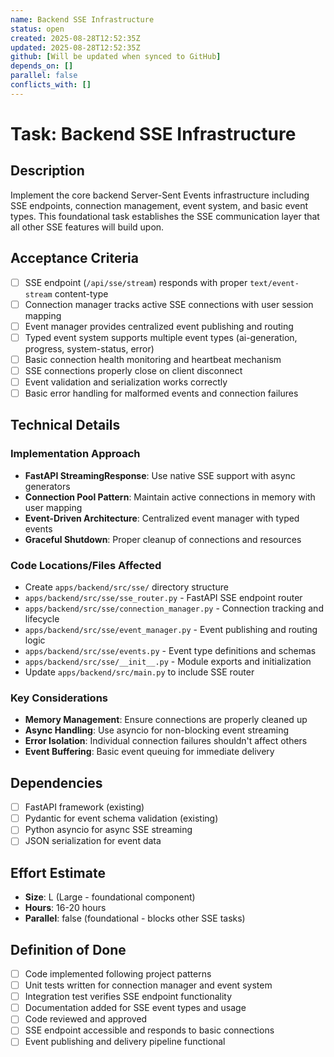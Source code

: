 ```yaml
---
name: Backend SSE Infrastructure
status: open
created: 2025-08-28T12:52:35Z
updated: 2025-08-28T12:52:35Z
github: [Will be updated when synced to GitHub]
depends_on: []
parallel: false
conflicts_with: []
---
```


# Task: Backend SSE Infrastructure

## Description

Implement the core backend Server-Sent Events infrastructure including SSE endpoints, connection management, event system, and basic event types. This foundational task establishes the SSE communication layer that all other SSE features will build upon.

## Acceptance Criteria

- [ ] SSE endpoint (`/api/sse/stream`) responds with proper `text/event-stream` content-type
- [ ] Connection manager tracks active SSE connections with user session mapping
- [ ] Event manager provides centralized event publishing and routing
- [ ] Typed event system supports multiple event types (ai-generation, progress, system-status, error)
- [ ] Basic connection health monitoring and heartbeat mechanism
- [ ] SSE connections properly close on client disconnect
- [ ] Event validation and serialization works correctly
- [ ] Basic error handling for malformed events and connection failures

## Technical Details

### Implementation Approach
- **FastAPI StreamingResponse**: Use native SSE support with async generators
- **Connection Pool Pattern**: Maintain active connections in memory with user mapping
- **Event-Driven Architecture**: Centralized event manager with typed events
- **Graceful Shutdown**: Proper cleanup of connections and resources

### Code Locations/Files Affected
- Create `apps/backend/src/sse/` directory structure
- `apps/backend/src/sse/sse_router.py` - FastAPI SSE endpoint router
- `apps/backend/src/sse/connection_manager.py` - Connection tracking and lifecycle
- `apps/backend/src/sse/event_manager.py` - Event publishing and routing logic
- `apps/backend/src/sse/events.py` - Event type definitions and schemas
- `apps/backend/src/sse/__init__.py` - Module exports and initialization
- Update `apps/backend/src/main.py` to include SSE router

### Key Considerations
- **Memory Management**: Ensure connections are properly cleaned up
- **Async Handling**: Use asyncio for non-blocking event streaming
- **Error Isolation**: Individual connection failures shouldn't affect others
- **Event Buffering**: Basic event queuing for immediate delivery

## Dependencies

- [ ] FastAPI framework (existing)
- [ ] Pydantic for event schema validation (existing)
- [ ] Python asyncio for async SSE streaming
- [ ] JSON serialization for event data

## Effort Estimate

- **Size**: L (Large - foundational component)
- **Hours**: 16-20 hours
- **Parallel**: false (foundational - blocks other SSE tasks)

## Definition of Done

- [ ] Code implemented following project patterns
- [ ] Unit tests written for connection manager and event system
- [ ] Integration test verifies SSE endpoint functionality
- [ ] Documentation added for SSE event types and usage
- [ ] Code reviewed and approved
- [ ] SSE endpoint accessible and responds to basic connections
- [ ] Event publishing and delivery pipeline functional